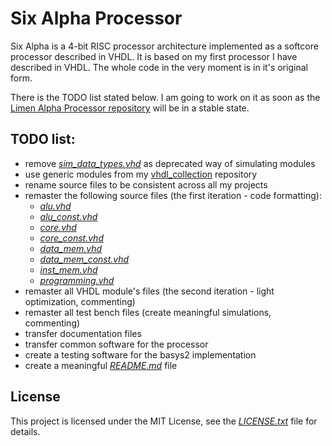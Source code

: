 # Six Alpha Processor

Six Alpha is a 4-bit RISC processor architecture implemented as a softcore processor described in VHDL. It is based on my first processor I have described in VHDL. The whole code in the very moment is in it's original form.

There is the TODO list stated below. I am going to work on it as soon as the [Limen Alpha Processor repository](https://github.com/dominiksalvet/limen_alpha) will be in a stable state.

## TODO list:
* remove [*sim_data_types.vhd*](src/sim_data_types.vhd) as deprecated way of simulating modules
* use generic modules from my [vhdl_collection](https://github.com/dominiksalvet/vhdl_collection) repository
* rename source files to be consistent across all my projects
* remaster the following source files (the first iteration - code formatting):
  * [*alu.vhd*](src/alu.vhd)
  * [*alu_const.vhd*](src/alu_const.vhd)
  * [*core.vhd*](src/core.vhd)
  * [*core_const.vhd*](src/core_const.vhd)
  * [*data_mem.vhd*](src/data_mem.vhd)
  * [*data_mem_const.vhd*](src/data_mem_const.vhd)
  * [*inst_mem.vhd*](src/inst_mem.vhd)
  * [*programming.vhd*](src/programming.vhd)
* remaster all VHDL module's files (the second iteration - light optimization, commenting)
* remaster all test bench files (create meaningful simulations, commenting)
* transfer documentation files
* transfer common software for the processor
* create a testing software for the basys2 implementation
* create a meaningful [*README.md*](README.md) file

## License

This project is licensed under the MIT License, see the [*LICENSE.txt*](LICENSE.txt) file for details.
